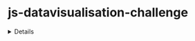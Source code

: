 # js-datavisualisation-challenge


<details close>
  # Javascript Challenge : "Data Visualisation"

  - Repository : `js-datavisualisation-challenge`
  - Mode: `duo`
  - Type: `consolidation challenge`
  - Duration: `3 days`
  - Deadline : 11/03/2021, 10h00
  - Form : https://docs.google.com/spreadsheets/d/1RkYTp9EY5Ljqq1LVNEUY63wP1t2nTmMl7vKm-CuLwSk/edit?usp=sharing

  ## Objectives

  This consolidation challenge will help you assess your ability to solve a problem inspired from real-life situation using your new javascript muscles involving the following know-hows :

  - **DOM** manipulation
  - **AJAX**/**FETCH** request
  - Using **Third-party libraries**
  - **Problem-solving** : design a logical solution to implement the expected result
  - Debugging using the console
  - Understand the notion of **"Separation of concerns"**

  ## Your mission

  You work in the Multimedia department of one of the European Union institutions. This morning, Johnny Hasnoclew, your Project Manager, sends you on a mission: one of the in-house journalists has published a new article on the institution's website. The article in question is already integrated with an **html** / **css** / **Javascript file**.

  He asks you to make it more *rich*, more *interactive*, more... *sexy* (The use of that specific adjective indicates that Johnny certainly worked in advertising before, the poor guy).

  That's exactly what you're going to do, by adding two **interactive data visualisation graphics** using javascript.  These graphs will be interactive in the sense that the user can manipulate the graph, such as filtering data, or reveal detailed data when the mouse hovers over it. You are free to design the interaction in your project.

  ### 1. Inline data (data in the document)

  In this html file, you will find two data tables. Use JavaScript to traverse the DOM to insert right above each of these tables a representation of its data in the form of an interactive graph.

  If javascript is disabled, the graph does not appear. If javascript is enabled, the graph appears between the title and the table.

  ### 2. Remote data, in real-time, via ajax

  There are data sitting at this URL :  [https://canvasjs.com/services/data/datapoints.php](https://canvasjs.com/services/data/datapoints.php)

  Retrieve the data via Ajax, and use it to insert a graph that refreshes every second, just below the main title (`h1`) of the article.

  Don't hesitate to adapt the code provided in this tutorial: [Live Updating Charts from JSON API & AJAX](https://canvasjs.com/docs/charts/how-to/live-updating-javascript-charts-json-api-ajax/), but adapt it to this third-party library: [chart.js](https://www.chartjs.org/) or [ToastUi-Chart](https://ui.toast.com/tui-chart/) or [Dimpl](http://dimplejs.org/), because this tutorial uses another (not-free) library (canvasJS).

  **Again**: if javascript is disabled, the graph does not appear. If javascript is enabled, the graph appears.

  ## How will we do this?

  1. Use a javascript library that makes it easier to do this instead of using just "Vanilla Javascript" (= using javascript without libraries).
  If you had never coded in javascript before BeCode, use [chart.js](https://www.chartjs.org/) or [Dimpl](http://dimplejs.org/).
  If you already had a good knowledge of Javascript before you switched to BeCode, you can directly use the [D3.js - Data-Driven Documents](https://d3js.org/) library, which is more complex but offers many possibilities.
  2. Get trained in their use.
  3. Attack the problem by looking for a good logical path. Break it down into **small problems**, into **progressive** steps. Commit as you move forward. First the DOM, access the right place, then retrieve the data, then generate the graph. Something like that 😉
  4. A method of thinking: *Reverse-engineering* of your objective: start at the end and go up the thread of dependencies to the starting point. It gives something like this:

  > - To have a graph, you need data. So I have to get them back.
  > - Where is this data ?
  > - To have a graph I have to find the right place in the DOM, how can I do that?
  > - To get a graph I will use *this* library of *data visualization*. How does it work?
  > ...

  ---

  ## Constraints

  - **You can't edit the html file**.
  - You have the choice of the type of graphics. Considers the most relevant based on the data and what story they can "tell".
  - The choice of the javascript library is limited to the 3 libraries offered (there are many others, but these are references and are very popular)

  ## Bonus

  ### Maintenance

  - It's an old project and several elements need to be updated according to current standards, the whole project needs to be refactorised in order to comply with current standards and good practices (conventions, syntax, standard ECMA ...)

  ### Structre

  - As you can see, the project lacks structure, modify the architecture of the files in order to see more clearly, use a structure pattern or whatever you want in order to choose the most adequate solution...

  ## Help each other (to a certain extend)

  You can help each other under these two conditions:

  - You first **searched alone** and **read this** ([How to ask the help of a senior developer 🥇](https://stackoverflow.com/help/how-to-ask))
  - The person helping **does not provide a ready-made code** and **does not code for the other**. The objective remains to learn, not to solve. The result is less important than the path. Helps by asking questions, trying to get the other person to find the answer on their own.

  ## Good luck !

</details>
